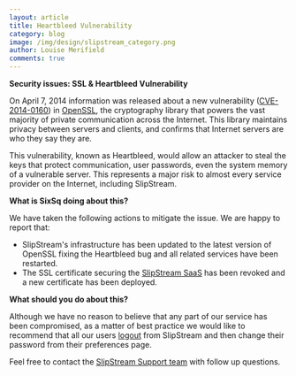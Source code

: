 ```yaml
---
layout: article
title: Heartbleed Vulnerability
category: blog
image: /img/design/slipstream_category.png
author: Louise Merifield
comments: true
---
```


**Security issues: SSL & Heartbleed Vulnerability**

On April 7, 2014 information was released about a new vulnerability ([CVE-2014-0160](https://web.nvd.nist.gov/view/vuln/detail?vulnId=CVE-2014-0160)) in [OpenSSL](https://www.openssl.org/), the cryptography library that powers the vast majority of private communication across the Internet. This library maintains privacy between servers and clients, and confirms that Internet servers are who they say they are.

This vulnerability, known as Heartbleed, would allow an attacker to steal the keys that protect communication, user passwords, even the system memory of a vulnerable server. This represents a major risk to almost every service provider on the Internet, including SlipStream.


**What is SixSq doing about this?**

We have taken the following actions to mitigate the issue. We are happy to report that:

* SlipStream's infrastructure has been updated to the latest version of OpenSSL fixing the Heartbleed bug and all related services have been restarted.
* The SSL certificate securing the [SlipStream SaaS](https://slipstream.sixsq.com) has been revoked and a new certificate has been deployed.

**What should you do about this?**

Although we have no reason to believe that any part of our service has been compromised, as a matter of best practice we would like to recommend that all our users  [logout](https://slipstream.sixsq.com/logout) from SlipStream and then change their password from their preferences page.

Feel free to contact the [SlipStream Support team](mailto:support@sixsq.com) with follow up questions.

